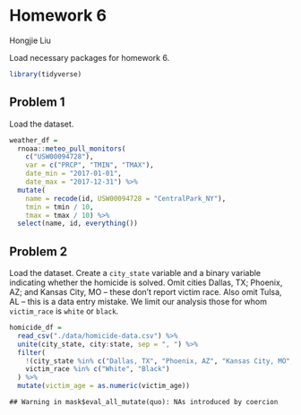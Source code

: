 Homework 6
================
Hongjie Liu

Load necessary packages for homework 6.

``` r
library(tidyverse)
```

## Problem 1

Load the dataset.

``` r
weather_df = 
  rnoaa::meteo_pull_monitors(
    c("USW00094728"),
    var = c("PRCP", "TMIN", "TMAX"), 
    date_min = "2017-01-01",
    date_max = "2017-12-31") %>%
  mutate(
    name = recode(id, USW00094728 = "CentralPark_NY"),
    tmin = tmin / 10,
    tmax = tmax / 10) %>%
  select(name, id, everything())
```

## Problem 2

Load the dataset. Create a `city_state` variable and a binary variable
indicating whether the homicide is solved. Omit cities Dallas, TX;
Phoenix, AZ; and Kansas City, MO – these don’t report victim race. Also
omit Tulsa, AL – this is a data entry mistake. We limit our analysis
those for whom `victim_race` is `white` or `black`.

``` r
homicide_df =
  read_csv("./data/homicide-data.csv") %>% 
  unite(city_state, city:state, sep = ", ") %>% 
  filter(
    !(city_state %in% c("Dallas, TX", "Phoenix, AZ", "Kansas City, MO", "Tulsa, AL")),
    victim_race %in% c("White", "Black")
  ) %>% 
  mutate(victim_age = as.numeric(victim_age))
```

    ## Warning in mask$eval_all_mutate(quo): NAs introduced by coercion

